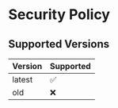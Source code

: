 # Security Policy

## Supported Versions


| Version | Supported          |
|---------|--------------------|
| latest  | :white_check_mark: |
| old     | :x:                |
